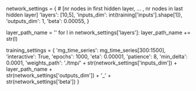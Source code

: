 network_settings = {
    # [nr nodes in first hidden layer, ... , nr nodes in last hidden layer]
    'layers': [10,5],
    'inputs_dim': int(training['inputs'].shape[1]),
    'outputs_dim': 1,
    'beta': 0.00055,
}

layer_path_name = ''
for l in network_settings['layers']:
    layer_path_name += str(l)

training_settings = {
    'mg_time_series': mg_time_series[300:1500],
    'interactive': True,
    'epochs': 1000,
    'eta': 0.00001,
    'patience': 8,
    'min_delta': 0.0001,
    'weights_path': './tmp/' + str(network_settings['inputs_dim']) + \
                                       layer_path_name + \
                                       str(network_settings['outputs_dim']) + '_' + \
                                       str(network_settings['beta'])
}